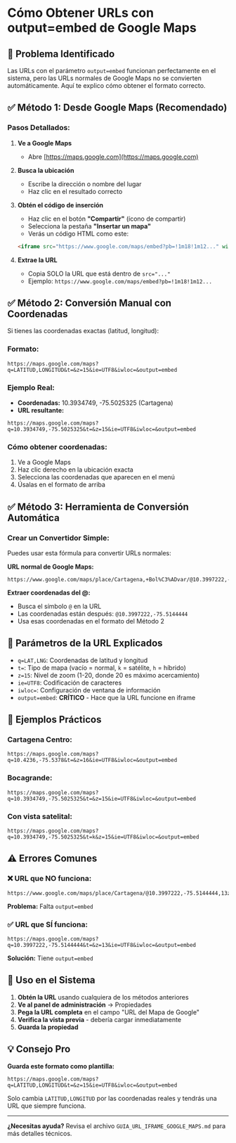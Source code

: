 # Cómo Obtener URLs con output=embed de Google Maps

## 🎯 Problema Identificado

Las URLs con el parámetro `output=embed` funcionan perfectamente en el sistema, pero las URLs normales de Google Maps no se convierten automáticamente. Aquí te explico cómo obtener el formato correcto.

## ✅ Método 1: Desde Google Maps (Recomendado)

### Pasos Detallados:

1. **Ve a Google Maps**
   - Abre [https://maps.google.com](https://maps.google.com)

2. **Busca la ubicación**
   - Escribe la dirección o nombre del lugar
   - Haz clic en el resultado correcto

3. **Obtén el código de inserción**
   - Haz clic en el botón **"Compartir"** (ícono de compartir)
   - Selecciona la pestaña **"Insertar un mapa"**
   - Verás un código HTML como este:
   ```html
   <iframe src="https://www.google.com/maps/embed?pb=!1m18!1m12..." width="600" height="450" style="border:0;" allowfullscreen="" loading="lazy" referrerpolicy="no-referrer-when-downgrade"></iframe>
   ```

4. **Extrae la URL**
   - Copia SOLO la URL que está dentro de `src="..."`
   - Ejemplo: `https://www.google.com/maps/embed?pb=!1m18!1m12...`

## ✅ Método 2: Conversión Manual con Coordenadas

Si tienes las coordenadas exactas (latitud, longitud):

### Formato:
```
https://maps.google.com/maps?q=LATITUD,LONGITUD&t=&z=15&ie=UTF8&iwloc=&output=embed
```

### Ejemplo Real:
- **Coordenadas:** 10.3934749, -75.5025325 (Cartagena)
- **URL resultante:**
```
https://maps.google.com/maps?q=10.3934749,-75.5025325&t=&z=15&ie=UTF8&iwloc=&output=embed
```

### Cómo obtener coordenadas:
1. Ve a Google Maps
2. Haz clic derecho en la ubicación exacta
3. Selecciona las coordenadas que aparecen en el menú
4. Úsalas en el formato de arriba

## ✅ Método 3: Herramienta de Conversión Automática

### Crear un Convertidor Simple:

Puedes usar esta fórmula para convertir URLs normales:

**URL normal de Google Maps:**
```
https://www.google.com/maps/place/Cartagena,+Bol%C3%ADvar/@10.3997222,-75.5144444,13z
```

**Extraer coordenadas del @:**
- Busca el símbolo `@` en la URL
- Las coordenadas están después: `@10.3997222,-75.5144444`
- Usa esas coordenadas en el formato del Método 2

## 🔧 Parámetros de la URL Explicados

- `q=LAT,LNG`: Coordenadas de latitud y longitud
- `t=`: Tipo de mapa (vacío = normal, `k` = satélite, `h` = híbrido)
- `z=15`: Nivel de zoom (1-20, donde 20 es máximo acercamiento)
- `ie=UTF8`: Codificación de caracteres
- `iwloc=`: Configuración de ventana de información
- `output=embed`: **CRÍTICO** - Hace que la URL funcione en iframe

## 🎯 Ejemplos Prácticos

### Cartagena Centro:
```
https://maps.google.com/maps?q=10.4236,-75.5378&t=&z=16&ie=UTF8&iwloc=&output=embed
```

### Bocagrande:
```
https://maps.google.com/maps?q=10.3934749,-75.5025325&t=&z=15&ie=UTF8&iwloc=&output=embed
```

### Con vista satelital:
```
https://maps.google.com/maps?q=10.3934749,-75.5025325&t=k&z=15&ie=UTF8&iwloc=&output=embed
```

## ⚠️ Errores Comunes

### ❌ URL que NO funciona:
```
https://www.google.com/maps/place/Cartagena/@10.3997222,-75.5144444,13z
```
**Problema:** Falta `output=embed`

### ✅ URL que SÍ funciona:
```
https://maps.google.com/maps?q=10.3997222,-75.5144444&t=&z=13&ie=UTF8&iwloc=&output=embed
```
**Solución:** Tiene `output=embed`

## 🚀 Uso en el Sistema

1. **Obtén la URL** usando cualquiera de los métodos anteriores
2. **Ve al panel de administración** → Propiedades
3. **Pega la URL completa** en el campo "URL del Mapa de Google"
4. **Verifica la vista previa** - debería cargar inmediatamente
5. **Guarda la propiedad**

## 💡 Consejo Pro

**Guarda este formato como plantilla:**
```
https://maps.google.com/maps?q=LATITUD,LONGITUD&t=&z=15&ie=UTF8&iwloc=&output=embed
```

Solo cambia `LATITUD,LONGITUD` por las coordenadas reales y tendrás una URL que siempre funciona.

---

**¿Necesitas ayuda?** Revisa el archivo `GUIA_URL_IFRAME_GOOGLE_MAPS.md` para más detalles técnicos.